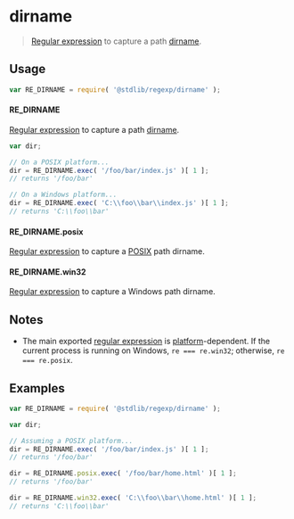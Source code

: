 dirname
===

> [Regular expression][regexp] to capture a path [dirname][dirname].


<!-- <usage> -->

## Usage

``` javascript
var RE_DIRNAME = require( '@stdlib/regexp/dirname' );
```

#### RE_DIRNAME

[Regular expression][regexp] to capture a path [dirname][dirname]. 

``` javascript
var dir;

// On a POSIX platform...
dir = RE_DIRNAME.exec( '/foo/bar/index.js' )[ 1 ];
// returns '/foo/bar'

// On a Windows platform...
dir = RE_DIRNAME.exec( 'C:\\foo\\bar\\index.js' )[ 1 ];
// returns 'C:\\foo\\bar'
```


#### RE_DIRNAME.posix

[Regular expression][regexp-dirname-posix] to capture a [POSIX][posix] path dirname.


#### RE_DIRNAME.win32

[Regular expression][regexp-dirname-windows] to capture a Windows path dirname.

<!-- </usage> -->


<!-- <notes> -->

## Notes

* The main exported [regular expression][regexp] is [platform][platform]-dependent. If the current process is running on Windows, `re === re.win32`; otherwise, `re === re.posix`.

<!-- </notes> -->


<!-- <examples> -->

## Examples

``` javascript
var RE_DIRNAME = require( '@stdlib/regexp/dirname' );

var dir;

// Assuming a POSIX platform...
dir = RE_DIRNAME.exec( '/foo/bar/index.js' )[ 1 ];
// returns '/foo/bar'

dir = RE_DIRNAME.posix.exec( '/foo/bar/home.html' )[ 1 ];
// returns '/foo/bar'

dir = RE_DIRNAME.win32.exec( 'C:\\foo\\bar\\home.html' )[ 1 ];
// returns 'C:\\foo\\bar'
```

<!-- </examples> -->


<!-- <links> -->

[regexp]: https://developer.mozilla.org/en-US/docs/Web/JavaScript/Guide/Regular_Expressions
[dirname]: https://en.wikipedia.org/wiki/Dirname
[posix]: https://en.wikipedia.org/wiki/POSIX

<!-- FIXME: links -->

[platform]: https://github.com/kgryte/node-check-if-windows
[regexp-dirname-posix]: https://github.com/kgryte/regex-dirname-posix
[regexp-dirname-windows]: https://github.com/kgryte/regex-dirname-windows

<!-- </links> -->

